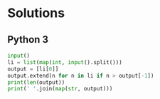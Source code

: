 # Solutions

## Python 3

```python
input()
li = list(map(int, input().split()))
output = [li[0]]
output.extend(n for n in li if n > output[-1])
print(len(output))
print(' '.join(map(str, output)))
```